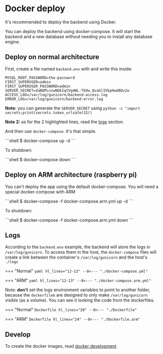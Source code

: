 # Docker deploy

It's recommended to deploy the backend using Docker.

You can deploy the backend using docker-compose. It will start the backend and a new database without needing you to install any database engine.

## Deploy on normal architecture

First, create a file named `backend.env` with and write this inside:

```env hl_lines="5-6"
MYSQL_ROOT_PASSWORD=the-password
FIRST_SUPERUSER=admin
FIRST_SUPERUSER_PASSWORD=admin
SERVER_SECRET=4aNQPLnzwNQkIqtVg4WL-TkOw_QvaGlIVkpHwd8Dv2w
ACCESS_LOG=/var/log/gunicorn/backend-access.log
ERROR_LOG=/var/log/gunicorn/backend-error.log
```

**Note:** you can generate the `SERVER_SECRET` using `python -c "import secrets;print(secrets.token_urlsafe(32))`

**Note 2:** as for the 2 highlighted lines, read the [logs](#logs) section.

And then use `docker-compose`. It's that simple.

<div class="termy">
```shell
$ docker-compose up -d
```
</div>

To shutdown:

<div class="termy">
```shell
$ docker-compose down
```
</div>

## Deploy on ARM architecture (raspberry pi)

You can't deploy the app using the default docker-compose. You will need a special docker-compose with ARM

<div class="termy">
```shell
$ docker-compose -f docker-compose.arm.yml up -d
```
</div>

To shutdown:

<div class="termy">
```shell
$ docker-compose -f docker-compose.arm.yml down
```
</div>

## Logs

According to the `backend.env` example, the backend will store the logs in `/var/log/gunicorn`. To access them in the host, the `docker-compose` files will create a link between the container's `/var/log/gunicorn` and the host's `./logs`

=== "Normal"
    ```yaml hl_lines="12-13"
    --8<--- "./docker-compose.yml"
    ```

=== "ARM"
    ```yaml hl_lines="12-13"
    --8<--- "./docker-compose.arm.yml"
    ```

Note: **don't** set the logs environment variables to point to another folder, because the `dockerfile`s are designed to only make `/var/log/gunicorn` visible (as a volume). You can see it looking the code from the dockerfiles.

=== "Normal"
    ```Dockerfile hl_lines="20"
    --8<--- "./Dockerfile"
    ```

=== "ARM"
    ```Dockerfile hl_lines="24"
    --8<--- "./Dockerfile.arm"
    ```

## Develop

To create the docker images, read [docker development](../develop.md#docker).
